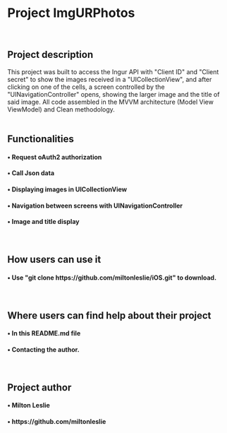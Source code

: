 # Project ImgURPhotos
<br>

<h2>Project description</h2>
This project was built to access the Ingur API with "Client ID" and "Client secret" to show the images received in a "UICollectionView", and after clicking on one of the cells, a screen controlled by the "UINavigationController" opens, showing the larger image and the title of said image. All code assembled in the MVVM architecture (Model View ViewModel) and Clean methodology.
<br><br>

<h2>Functionalities</h2>
<h4>• Request oAuth2 authorization</h4>
<h4>• Call Json data</h4>
<h4>• Displaying images in UICollectionView</h4>
<h4>• Navigation between screens with UINavigationController</h4>
<h4>• Image and title display</h4>
<br>

<h2>How users can use it</h2>
<h4>• Use "git clone https://github.com/miltonleslie/iOS.git" to download.</h4>
<br>

<h2>Where users can find help about their project</h2>
<h4>• In this README.md file</h4>
<h4>• Contacting the author.</h4>
<br>

<h2>Project author</h2>
<h4>• Milton Leslie</h4>
<h4>• https://github.com/miltonleslie</h4>
